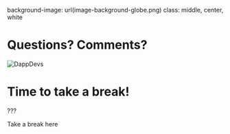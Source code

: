 background-image: url(image-background-globe.png)
class: middle, center, white

# Questions? Comments?

![DappDevs](logo-primary-light.png)

# Time to take a break!

???

Take a break here
